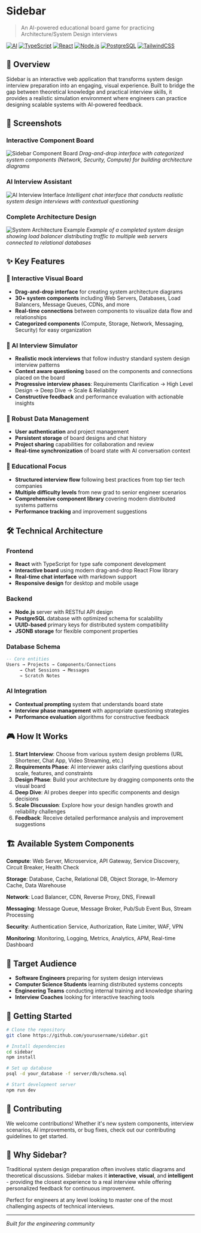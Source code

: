 # Sidebar

> An AI-powered educational board game for practicing Architecture/System Design interviews

[![AI](https://img.shields.io/badge/AI_Powered-FF6B6B?style=for-the-badge&logo=openai&logoColor=white)](#)
[![TypeScript](https://img.shields.io/badge/TypeScript-007ACC?style=for-the-badge&logo=typescript&logoColor=white)](https://www.typescriptlang.org/)
[![React](https://img.shields.io/badge/React-20232A?style=for-the-badge&logo=react&logoColor=61DAFB)](https://reactjs.org/)
[![Node.js](https://img.shields.io/badge/Node.js-43853D?style=for-the-badge&logo=node.js&logoColor=white)](https://nodejs.org/)
[![PostgreSQL](https://img.shields.io/badge/PostgreSQL-316192?style=for-the-badge&logo=postgresql&logoColor=white)](https://www.postgresql.org/)
[![TailwindCSS](https://img.shields.io/badge/Tailwind_CSS-38B2AC?style=for-the-badge&logo=tailwind-css&logoColor=white)](https://tailwindcss.com/)

## 🚀 Overview

Sidebar is an interactive web application that transforms system design interview preparation into an engaging, visual experience. Built to bridge the gap between theoretical knowledge and practical interview skills, it provides a realistic simulation environment where engineers can practice designing scalable systems with AI-powered feedback.

## 📸 Screenshots

### Interactive Component Board

![Sidebar Component Board](gifs/Sidebar_ComponentsList.gif)
_Drag-and-drop interface with categorized system components (Network, Security, Compute) for building architecture diagrams_

### AI Interview Assistant

![AI Interview Interface](gifs/Sidebar_AIChat.gif)
_Intelligent chat interface that conducts realistic system design interviews with contextual questioning_

### Complete Architecture Design

![System Architecture Example](gifs/Sidebar_ComponentBoard.gif)
_Example of a completed system design showing load balancer distributing traffic to multiple web servers connected to relational databases_

## ✨ Key Features

### 🎨 Interactive Visual Board

- **Drag-and-drop interface** for creating system architecture diagrams
- **30+ system components** including Web Servers, Databases, Load Balancers, Message Queues, CDNs, and more
- **Real-time connections** between components to visualize data flow and relationships
- **Categorized components** (Compute, Storage, Network, Messaging, Security) for easy organization

### 🤖 AI Interview Simulator

- **Realistic mock interviews** that follow industry standard system design interview patterns
- **Context aware questioning** based on the components and connections placed on the board
- **Progressive interview phases**: Requirements Clarification → High Level Design → Deep Dive → Scale & Reliability
- **Constructive feedback** and performance evaluation with actionable insights

### 💾 Robust Data Management

- **User authentication** and project management
- **Persistent storage** of board designs and chat history
- **Project sharing** capabilities for collaboration and review
- **Real-time synchronization** of board state with AI conversation context

### 🎯 Educational Focus

- **Structured interview flow** following best practices from top tier tech companies
- **Multiple difficulty levels** from new grad to senior engineer scenarios
- **Comprehensive component library** covering modern distributed systems patterns
- **Performance tracking** and improvement suggestions

## 🛠️ Technical Architecture

### Frontend

- **React** with TypeScript for type safe component development
- **Interactive board** using modern drag-and-drop React Flow library
- **Real-time chat interface** with markdown support
- **Responsive design** for desktop and mobile usage

### Backend

- **Node.js** server with RESTful API design
- **PostgreSQL** database with optimized schema for scalability
- **UUID-based** primary keys for distributed system compatibility
- **JSONB storage** for flexible component properties

### Database Schema

```sql
-- Core entities
Users → Projects → Components/Connections
     → Chat Sessions → Messages
     → Scratch Notes
```

### AI Integration

- **Contextual prompting** system that understands board state
- **Interview phase management** with appropriate questioning strategies
- **Performance evaluation** algorithms for constructive feedback

## 🎮 How It Works

1. **Start Interview**: Choose from various system design problems (URL Shortener, Chat App, Video Streaming, etc.)
2. **Requirements Phase**: AI interviewer asks clarifying questions about scale, features, and constraints
3. **Design Phase**: Build your architecture by dragging components onto the visual board
4. **Deep Dive**: AI probes deeper into specific components and design decisions
5. **Scale Discussion**: Explore how your design handles growth and reliability challenges
6. **Feedback**: Receive detailed performance analysis and improvement suggestions

## 🏗️ Available System Components

**Compute**: Web Server, Microservice, API Gateway, Service Discovery, Circuit Breaker, Health Check

**Storage**: Database, Cache, Relational DB, Object Storage, In-Memory Cache, Data Warehouse

**Network**: Load Balancer, CDN, Reverse Proxy, DNS, Firewall

**Messaging**: Message Queue, Message Broker, Pub/Sub Event Bus, Stream Processing

**Security**: Authentication Service, Authorization, Rate Limiter, WAF, VPN

**Monitoring**: Monitoring, Logging, Metrics, Analytics, APM, Real-time Dashboard

## 🎯 Target Audience

- **Software Engineers** preparing for system design interviews
- **Computer Science Students** learning distributed systems concepts
- **Engineering Teams** conducting internal training and knowledge sharing
- **Interview Coaches** looking for interactive teaching tools

## 🚦 Getting Started

```bash
# Clone the repository
git clone https://github.com/yourusername/sidebar.git

# Install dependencies
cd sidebar
npm install

# Set up database
psql -d your_database -f server/db/schema.sql

# Start development server
npm run dev
```

## 🤝 Contributing

We welcome contributions! Whether it's new system components, interview scenarios, AI improvements, or bug fixes, check out our contributing guidelines to get started.

## 🌟 Why Sidebar?

Traditional system design preparation often involves static diagrams and theoretical discussions. Sidebar makes it **interactive**, **visual**, and **intelligent** - providing the closest experience to a real interview while offering personalized feedback for continuous improvement.

Perfect for engineers at any level looking to master one of the most challenging aspects of technical interviews.

---

_Built for the engineering community_
